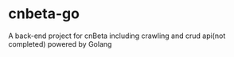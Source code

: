 # cnbeta-go
A  back-end project for cnBeta including crawling and crud api(not completed) powered by Golang
